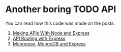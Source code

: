 # Another boring TODO API

You can read how this code was made on the posts:

1. [Making APIs With Node and Express](http://onlythepixel.com/2016/12/11/making-apis-with-node-and-express/)
1. [API Routing with Express](http://onlythepixel.com/2016/12/17/api-routing-with-express/)
1. [Mongoose, MongoDB and Express](http://onlythepixel.com/2017/01/05/mongoose-mongodb-and-express/)
